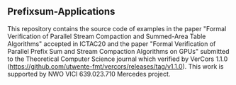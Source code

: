 Prefixsum-Applications
---------------------------------------------------------
This repository contains the source code of examples in the paper "Formal Verification of Parallel Stream Compaction and Summed-Area Table Algorithms" accepted in ICTAC20 and the paper "Formal Verification of Parallel Prefix Sum and Stream Compaction Algorithms on GPUs" submitted to the Theoretical Computer Science journal which verified by VerCors 1.1.0 (https://github.com/utwente-fmt/vercors/releases/tag/v1.1.0). This work is supported by NWO VICI 639.023.710 Mercedes project.
